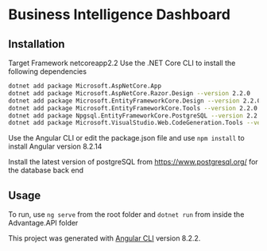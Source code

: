 # Business Intelligence Dashboard

## Installation

Target Framework netcoreapp2.2
Use the .NET Core CLI to install the following dependencies

```bash
dotnet add package Microsoft.AspNetCore.App
dotnet add package Microsoft.AspNetCore.Razor.Design --version 2.2.0
dotnet add package Microsoft.EntityFrameworkCore.Design --version 2.2.0
dotnet add package Microsoft.EntityFrameworkCore.Tools --version 2.2.0
dotnet add package Npgsql.EntityFrameworkCore.PostgreSQL --version 2.2.0
dotnet add package Microsoft.VisualStudio.Web.CodeGeneration.Tools --version 2.0.0
```

Use the Angular CLI or edit the package.json file and use `npm install` to install Angular version 8.2.14

Install the latest version of postgreSQL from https://www.postgresql.org/ for the database back end

## Usage

To run, use `ng serve` from the root folder and `dotnet run` from inside the Advantage.API folder

This project was generated with [Angular CLI](https://github.com/angular/angular-cli) version 8.2.2.
